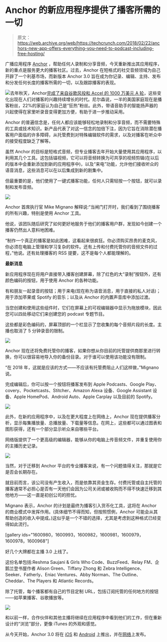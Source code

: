 # Anchor 的新应用程序提供了播客所需的一切 

> 原文：<https://web.archive.org/web/https://techcrunch.com/2018/02/22/anchors-new-app-offers-everything-you-need-to-podcast-including-free-hosting/>

广播应用程序 [Anchor](https://web.archive.org/web/20221207130213/https://anchor.fm/) ，帮助任何人录制和分享音频，今天重新推出其应用程序，新的重点是服务更大的播客社区。过去，Anchor 在短格式的社交音频领域为自己开辟了一个利基市场，而新版本 Anchor 3.0 旨在成为你记录、编辑、主持、发布和分发任何长度的播客所需的一切，以及跟踪播客的表现。

![](img/ef3b798946b2f070b05b2c125625f6ab.png)去年秋天，Anchor[完成了来自谷歌风投和 Accel 的 1000 万美元 A 轮](https://web.archive.org/web/20221207130213/https://techcrunch.com/2017/09/28/anchor-raises-10-million-for-podcast-platform/)，这些变化出现在人们对播客的兴趣持续增长的时代。尼尔森说，一半的美国家庭现在是播客粉丝，22%的家庭认为自己是“狂热”粉丝。此外，带语音助手的智能扬声器的兴起使得在家里听录音变得更加方便，有助于进一步推动采用。

Anchor 的普遍信念是，任何人都应该能够轻松地录制和分享音频，而不需要特殊的工具或技术知识。新产品代表了对这一信念的加倍下注，因为它旨在消除潜在播客用户面临的许多障碍，从托管费到对特殊编辑软件的需求，以及对播客在听众中的接受程度缺乏了解等。

虽然 Anchor 的目标是短格式音频，但专业播客去年开始大量使用其应用程序，以利用其几个工具。这包括锚视频，它可以将音频转换为可共享的视频剪辑(在以后的版本中会重新添加到新的应用程序中)，以及“来电”功能，允许他们接收听众的语音消息，这些消息可以在以后集成到新的剧集中。

但最重要的是，他们使用了一键式播客功能，任何人只需轻按一个按钮，就可以录制和发布音频。

![](img/41e530a61275ffbb9dc3fcd10c72799d.png)

Anchor 首席执行官 Mike Mignano 解释说:“当闸门打开时，我们看到了围绕播客的所有兴趣，特别是使用 Anchor 工具。

他说，该团队随后研究了如何更好地服务于他们的播客用户群，发现如今创建一个播客仍然出人意料地困难。

“制作一个真正的播客是如此困难，这看起来很疯狂。你必须购买昂贵的麦克风，你必须在电脑上管理和学习复杂的软件。还有上传和付费托管你的音频文件的过程，”他说。还有处理播客的 RSS 提要，这不是每个人都能理解的。

**最新消息**

新应用程序现在将用户直接带入播客创建屏幕，除了红色的大“录制”按钮外，还有颜色编码的按钮，用于使用 Anchor 的各种功能。

有和朋友一起录音的按钮；用于来电(现在称为语音消息，用于直接的私人对话)；用于添加苹果或 Spotify 的音乐；以及从 Anchor 的内置声音库中添加过渡。

当您创建和使用这些组件时，它们在屏幕上的可视编辑器中显示为拖放模块，因此您可以四处移动它们来创建您的 podcast 专题节目。

这些都是彩色编码的，屏幕顶部的一个栏显示了您收集的每个音频片段的长度。主播也取消了 5 分钟录音的限制。

![](img/61905830e88695eab5008fc976a8872b.png)

Anchor 现在还将免费托管你的播客，如果你想从你目前的托管提供商那里进行转换，你可以很容易地导入你的备份目录。对于谁可以使用该功能没有限制。

“在 2018 年，这就是应该的方式——不应该有托管费阻止人们这样做，”Mignano 说。

完成编辑后，你可以按一个按钮将播客发布到 Apple Podcasts、Google Play、covery、Pocketcasts、Stitcher、Amazon Alexa 设备、Google Assistant 设备、Apple HomePod、Android Auto、Apple Carplay 以及目前的 Spotify。

![](img/3d262fb2a09c6ae5e683d4d3eb6bc436.png)

此外，在新的应用程序中，以及在更大程度上在网络上，Anchor 现在提供播客分析，显示每集播放量、总播放量、下载量等信息。在网上，这些都可以通过图表和图形获得，还有一个部分显示听众来自哪些平台。

网络版提供了一个更高级的编辑器，能够从你的电脑上传音频文件，并重复使用你的主播历史记录。

![](img/66fd548ae83dd79e4fbbc3fafec14b0f.png)

当然，对于迁移到 Anchor 平台的专业播客来说，有一个问题值得关注，那就是它是否会长期存在。

就目前而言，该公司没有产生收入，而是依靠其资金生存。付费托管或自主托管的播客通常不必担心是否有一天他们会因为公司关闭或被收购而不得不快速迁移到其他地方——这一直是初创公司的担忧。

Mignano 表示，Anchor 的计划是最终为播客引入货币化工具，这将在 Anchor 的商业模式中发挥作用。(具体细节不得而知，但按照惯例，Anchor 可能会从其帮助创造的收入中提成。)这似乎是一个不错的选择，尤其是考虑到这种格式已经变得如此流行。

[gallery ids="1600980，1600993，1600982，1600981，1600979，1600978，1600968"]

好几个大牌都在主播 3.0 上线了。

这份名单包括:Reshma Saujani & Girls Who Code、BuzzFeed、Relay FM、企鹅兰登书屋作者 Alison Green、Tiffany Zhong 和 Zebra Intelligence、Seeker、Fatherly、Eniac Ventures、Abby Norman、The Outline、Cheddar、The Players 和 Atlantic Records。

除了托管，每个播客都有自己的节目定制 URL，包括订阅托管的任何地方的按钮——如苹果播客、谷歌播放等。

![](img/03d14045e81a6a93a1fe6a3679a2a48a.png)

和以前一样，合作伙伴和其他主播将继续在应用程序中看到他们的工作，但在重新设计的“浏览”部分，更像 iTunes 的外观和感觉。

从今天开始，Anchor 3.0 将在 [iOS](https://web.archive.org/web/20221207130213/https://itunes.apple.com/app/apple-store/id1056182234?mt=8) 和 [Android](https://web.archive.org/web/20221207130213/https://play.google.com/store/apps/details?id=fm.anchor.android&referrer=utm_source%3DAnchor%2520Home%26utm_medium%3Dcpc%26utm_campaign%3DAnchor%2520Home%26anid%3Dadmob) 上推出，并在[网络](https://web.archive.org/web/20221207130213/https://anchor.fm/)上发布。